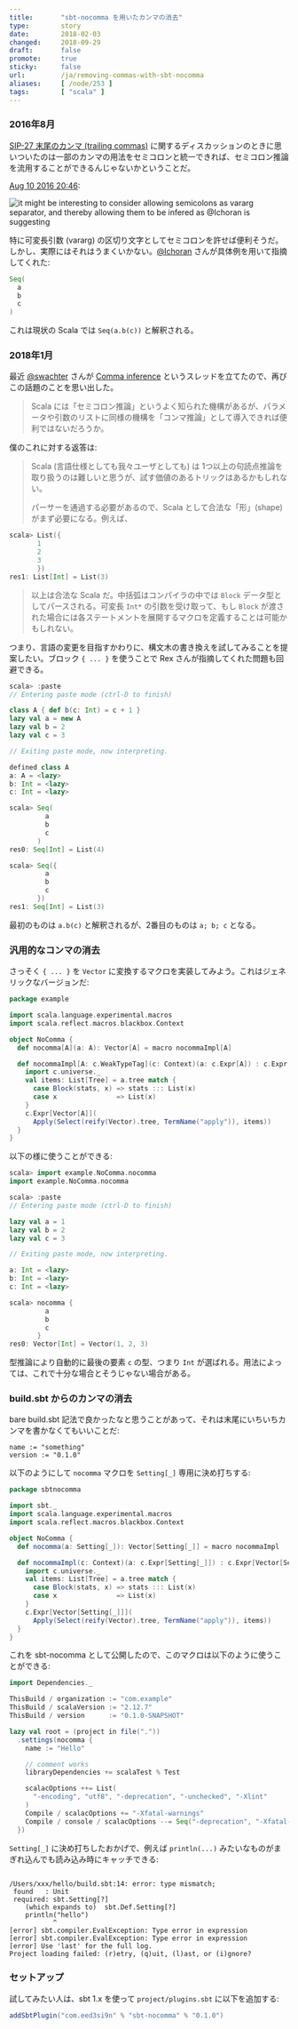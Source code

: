 ```yaml
---
title:       "sbt-nocomma を用いたカンマの消去"
type:        story
date:        2018-02-03
changed:     2018-09-29
draft:       false
promote:     true
sticky:      false
url:         /ja/removing-commas-with-sbt-nocomma
aliases:     [ /node/253 ]
tags:        [ "scala" ]
---
```



  [1]: https://gitter.im/scala/slip?at=57abcaf6d7087a017faa822a
  [@Ichoran]: https://github.com/Ichoran
  [@swachter]: https://github.com/swachter
  [comma]: https://contributors.scala-lang.org/t/comma-inference/1521

### 2016年8月

[SIP-27 末尾のカンマ (trailing commas)](https://github.com/scala/docs.scala-lang/pull/533) に関するディスカッションのときに思いついたのは一部のカンマの用法をセミコロンと統一できれば、セミコロン推論を流用することができるんじゃないかということだ。

[Aug 10 2016 20:46][1]:

<img src='/images/nocomma1.png' alt="it might be interesting to consider allowing semicolons as vararg separator, and thereby allowing them to be infered as @Ichoran is suggesting">

特に可変長引数 (vararg) の区切り文字としてセミコロンを許せば便利そうだ。しかし、実際にはそれはうまくいかない。[@Ichoran][@Ichoran] さんが具体例を用いて指摘してくれた:

```scala
Seq(
  a
  b
  c
)
```

これは現状の Scala では `Seq(a.b(c))` と解釈される。

### 2018年1月

最近 [@swachter][@swachter] さんが [Comma inference][comma] というスレッドを立てたので、再びこの話題のことを思い出した。

> Scala には「セミコロン推論」というよく知られた機構があるが、パラメータや引数のリストに同様の機構を「コンマ推論」として導入できれば便利ではないだろうか。

僕のこれに対する返答は:

> Scala (言語仕様としても我々ユーザとしても) は 1つ以上の句読点推論を取り扱うのは難しいと思うが、試す価値のあるトリックはあるかもしれない。
>
> パーサーを通過する必要があるので、Scala として合法な「形」(shape) がまず必要になる。例えば、

```scala
scala> List({
       1
       2
       3
       })
res1: List[Int] = List(3)
```

> 以上は合法な Scala だ。中括弧はコンパイラの中では `Block` データ型としてパースされる。可変長 `Int*` の引数を受け取って、もし `Block` が渡された場合には各ステートメントを展開するマクロを定義することは可能かもしれない。

つまり、言語の変更を目指すかわりに、構文木の書き換えを試してみることを提案したい。ブロック `{ ... }` を使うことで Rex さんが指摘してくれた問題も回避できる。

```scala
scala> :paste
// Entering paste mode (ctrl-D to finish)

class A { def b(c: Int) = c + 1 }
lazy val a = new A
lazy val b = 2
lazy val c = 3

// Exiting paste mode, now interpreting.

defined class A
a: A = <lazy>
b: Int = <lazy>
c: Int = <lazy>

scala> Seq(
         a
         b
         c
       )
res0: Seq[Int] = List(4)

scala> Seq({
         a
         b
         c
       })
res1: Seq[Int] = List(3)
```

最初のものは `a.b(c)` と解釈されるが、2番目のものは `a; b; c` となる。

### 汎用的なコンマの消去

さっそく `{ ... }` を `Vector` に変換するマクロを実装してみよう。これはジェネリックなバージョンだ:

```scala
package example

import scala.language.experimental.macros
import scala.reflect.macros.blackbox.Context

object NoComma {
  def nocomma[A](a: A): Vector[A] = macro nocommaImpl[A]

  def nocommaImpl[A: c.WeakTypeTag](c: Context)(a: c.Expr[A]) : c.Expr[Vector[A]] = {
    import c.universe._
    val items: List[Tree] = a.tree match {
      case Block(stats, x) => stats ::: List(x)
      case x               => List(x)
    }
    c.Expr[Vector[A]](
      Apply(Select(reify(Vector).tree, TermName("apply")), items))
  }
}
```

以下の様に使うことができる:

```scala
scala> import example.NoComma.nocomma
import example.NoComma.nocomma

scala> :paste
// Entering paste mode (ctrl-D to finish)

lazy val a = 1
lazy val b = 2
lazy val c = 3

// Exiting paste mode, now interpreting.

a: Int = <lazy>
b: Int = <lazy>
c: Int = <lazy>

scala> nocomma {
         a
         b
         c
       }
res0: Vector[Int] = Vector(1, 2, 3)
```

型推論により自動的に最後の要素 `c` の型、つまり `Int` が選ばれる。用法によっては、これで十分な場合とそうじゃない場合がある。

### build.sbt からのカンマの消去

bare build.sbt 記法で良かったなと思うことがあって、それは末尾にいちいちカンマを書かなくてもいいことだ:

    name := "something"
    version := "0.1.0"

以下のようにして `nocomma` マクロを `Setting[_]` 専用に決め打ちする:

```scala
package sbtnocomma

import sbt._
import scala.language.experimental.macros
import scala.reflect.macros.blackbox.Context

object NoComma {
  def nocomma(a: Setting[_]): Vector[Setting[_]] = macro nocommaImpl

  def nocommaImpl(c: Context)(a: c.Expr[Setting[_]]) : c.Expr[Vector[Setting[_]]] = {
    import c.universe._
    val items: List[Tree] = a.tree match {
      case Block(stats, x) => stats ::: List(x)
      case x               => List(x)
    }
    c.Expr[Vector[Setting[_]]](
      Apply(Select(reify(Vector).tree, TermName("apply")), items))
  }
}
```

これを sbt-nocomma として公開したので、このマクロは以下のように使うことができる:

```scala
import Dependencies._

ThisBuild / organization := "com.example"
ThisBuild / scalaVersion := "2.12.7"
ThisBuild / version      := "0.1.0-SNAPSHOT"

lazy val root = (project in file("."))
  .settings(nocomma {
    name := "Hello"

    // comment works
    libraryDependencies += scalaTest % Test

    scalacOptions ++= List(
      "-encoding", "utf8", "-deprecation", "-unchecked", "-Xlint"
    )
    Compile / scalacOptions += "-Xfatal-warnings"
    Compile / console / scalacOptions --= Seq("-deprecation", "-Xfatal-warnings", "-Xlint")
  })
```

`Setting[_]` に決め打ちしたおかげで、例えば `println(...)` みたいなものがまぎれ込んでも読み込み時にキャッチできる:

<code>
/Users/xxx/hello/build.sbt:14: error: type mismatch;
 found   : Unit
 required: sbt.Setting[?]
    (which expands to)  sbt.Def.Setting[?]
    println("hello")
           ^
[error] sbt.compiler.EvalException: Type error in expression
[error] sbt.compiler.EvalException: Type error in expression
[error] Use 'last' for the full log.
Project loading failed: (r)etry, (q)uit, (l)ast, or (i)gnore?
</code>

### セットアップ

試してみたい人は、sbt 1.x を使って `project/plugins.sbt` に以下を追加する:

```scala
addSbtPlugin("com.eed3si9n" % "sbt-nocomma" % "0.1.0")
```
